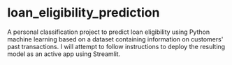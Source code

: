 # loan_eligibility_prediction
A personal classification project to predict loan eligibility using Python machine learning based on a dataset containing information on customers' past transactions. I will attempt to follow instructions to deploy the resulting model as an active app using Streamlit.
